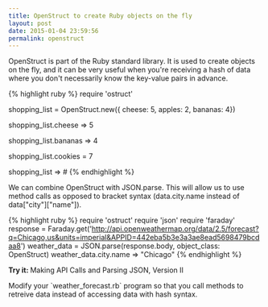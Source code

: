 ```yaml
---
title: OpenStruct to create Ruby objects on the fly
layout: post
date: 2015-01-04 23:59:56
permalink: openstruct
---
```


OpenStruct is part of the Ruby standard library. It is used to create objects on the fly, and it can be very useful when you're receiving a hash of data where you don't necessarily know the key-value pairs in advance. 

{% highlight ruby %}
require 'ostruct'

shopping_list = OpenStruct.new({ cheese: 5, apples: 2, bananas: 4})

shopping_list.cheese
=> 5 

shopping_list.bananas
=> 4 

shopping_list.cookies = 7

shopping_list
=> #<OpenStruct cheese=5, apples=2, bananas=4, cookies=7> 
{% endhighlight %}

We can combine OpenStruct with JSON.parse. This will allow us to use method calls as opposed to bracket syntax (data.city.name instead of data["city"]["name"]). 

{% highlight ruby %}
require 'ostruct'
require 'json'
require 'faraday'
response = Faraday.get('http://api.openweathermap.org/data/2.5/forecast?q=Chicago,us&units=imperial&APPID=442eba5b3e3a3ae8ead5698479bcdaa8')
weather_data = JSON.parse(response.body, object_class: OpenStruct)
weather_data.city.name
=> "Chicago"
{% endhighlight %}

<div class="card blue-grey darken-1">
  <div class="card-content white-text">
    <span class="card-title orange-text"><b>Try it: </b>Making API Calls and Parsing JSON, Version II</span>
    <p>
      Modify your `weather_forecast.rb` program so that you call methods to retreive data instead of accessing data with hash syntax. 
    </p> 
  </div>
</div>
